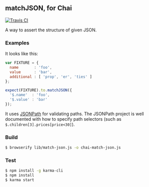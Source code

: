 ## matchJSON, for Chai

[![Travis CI](https://travis-ci.org/DingoEatingFuzz/chai-match-json.svg?branch=master)](https://travis-ci.org/DingoEatingFuzz/chai-match-json)

A way to assert the structure of given JSON.

### Examples
It looks like this:

```js
var FIXTURE = {
  name       : 'foo',
  value      : 'bar',
  additional : [ 'prop', 'er', 'ties' ]
};

expect(FIXTURE).to.matchJSON({
  '$.name'  : 'foo',
  '$.value' : 'bar'
});
```

It uses [JSONPath](https://github.com/s3u/JSONPath) for validating paths. The JSONPath project is well documented
with how to specify path selectors (such as `$.children[3].prices[price<30]`).

### Build

```sh
$ browserify lib/match-json.js -o chai-match-json.js
```

### Test

```sh
$ npm install -g karma-cli
$ npm install
$ karma start
```